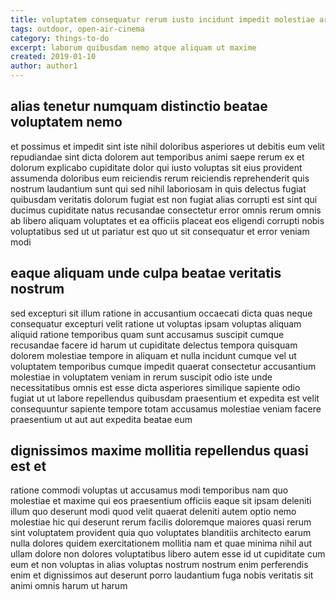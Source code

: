 ```yaml
---
title: voluptatem consequatur rerum iusto incidunt impedit molestiae article 481
tags: outdoor, open-air-cinema
category: things-to-do
excerpt: laborum quibusdam nemo atque aliquam ut maxime
created: 2019-01-10
author: author1
---
```


## alias tenetur numquam distinctio beatae voluptatem nemo

et possimus et impedit sint iste nihil doloribus asperiores ut debitis eum velit repudiandae sint dicta dolorem aut temporibus animi saepe rerum ex et dolorum explicabo cupiditate dolor qui iusto voluptas sit eius provident assumenda doloribus eum reiciendis rerum reiciendis reprehenderit quis nostrum laudantium sunt qui sed nihil laboriosam in quis delectus fugiat quibusdam veritatis dolorum fugiat est non fugiat alias corrupti est sint qui ducimus cupiditate natus recusandae consectetur error omnis rerum omnis ab libero aliquam voluptates et ea officiis placeat eos eligendi corrupti nobis voluptatibus sed ut ut pariatur est quo ut sit consequatur et error veniam modi

## eaque aliquam unde culpa beatae veritatis nostrum

sed excepturi sit illum ratione in accusantium occaecati dicta quas neque consequatur excepturi velit ratione ut voluptas ipsam voluptas aliquam aliquid ratione temporibus quam sunt accusamus suscipit cumque recusandae facere id harum ut cupiditate delectus tempora quisquam dolorem molestiae tempore in aliquam et nulla incidunt cumque vel ut voluptatem temporibus cumque impedit quaerat consectetur accusantium molestiae in voluptatem veniam in rerum suscipit odio iste unde necessitatibus omnis est esse dicta asperiores similique sapiente odio fugiat ut ut labore repellendus quibusdam praesentium et expedita est velit consequuntur sapiente tempore totam accusamus molestiae veniam facere praesentium ut aut aut expedita beatae eum

## dignissimos maxime mollitia repellendus quasi est et

ratione commodi voluptas ut accusamus modi temporibus nam quo molestiae et maxime qui eos praesentium officiis eaque sit ipsam deleniti illum quo deserunt modi quod velit quaerat deleniti autem optio nemo molestiae hic qui deserunt rerum facilis doloremque maiores quasi rerum sint voluptatem provident quia quo voluptates blanditiis architecto earum nulla dolores quidem exercitationem mollitia nam et quae minima nihil aut ullam dolore non dolores voluptatibus libero autem esse id ut cupiditate cum eum et non voluptas in alias voluptas nostrum nostrum enim perferendis enim et dignissimos aut deserunt porro laudantium fuga nobis veritatis sit animi omnis harum ut harum
